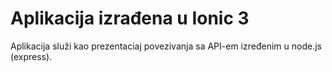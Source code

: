 # Aplikacija izrađena u Ionic 3
Aplikacija služi kao prezentaciaj povezivanja sa API-em izređenim u node.js (express).
